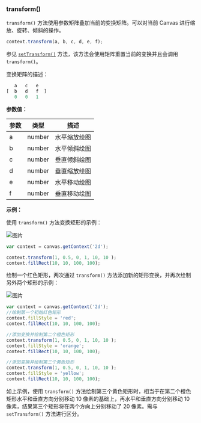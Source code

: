 ### transform()


`transform()` 方法使用参数矩阵叠加当前的变换矩阵。可以对当前 Canvas 进行缩放、旋转、倾斜的操作。

```js
context.transform(a, b, c, d, e, f);
```
参见 [`setTransform()`](#setTransform) 方法，该方法会使用矩阵重置当前的变换并且会调用 `transform()`。

变换矩阵的描述：

```js
   a   c   e
[  b   d   f  ]
   0   0   1
```


**参数值：**

| 参数 |  类型   | 描述          |
| ----|-------- | -------------|
| a   | number  | 水平缩放绘图   |
| b   | number  | 水平倾斜绘图   |
| c   | number  | 垂直倾斜绘图   |
| d   | number  | 垂直缩放绘图   |
| e   | number  | 水平移动绘图   |
| f   | number  | 垂直移动绘图   |


**示例：**

使用 `transform()` 方法变换矩形的示例：

![图片](/img/game/canvas/transform-001.png)

```js
var context = canvas.getContext('2d');

context.transform(1, 0.5, 0, 1, 10, 10 );
context.fillRect(10, 10, 100, 100);

```

绘制一个红色矩形，两次通过 `transform()` 方法添加新的矩形变换，并再次绘制另外两个矩形的示例：

![图片](/img/game/canvas/transform-002.png)
```js
var context = canvas.getContext('2d');
//绘制第一个初始红色矩形
context.fillStyle = 'red';
context.fillRect(10, 10, 100, 100);

//添加变换并绘制第二个橙色矩形
context.transform(1, 0.5, 0, 1, 10, 10 );
context.fillStyle = 'orange';
context.fillRect(10, 10, 100, 100);

//添加变换并绘制第三个黄色矩形
context.transform(1, 0.5, 0, 1, 10, 10 );
context.fillStyle = 'yellow';
context.fillRect(10, 10, 100, 100);
```
如上示例，使用 `transform()` 方法绘制第三个黄色矩形时，相当于在第二个橙色矩形水平和垂直方向分别移动 10 像素的基础上，再水平和垂直方向分别移动 10 像素，结果第三个矩形将在两个方向上分别移动了 20 像素。需与 `setTransform()` 方法进行区分。

